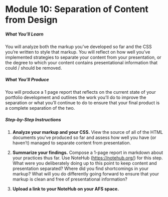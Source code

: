 

# Module 10: Separation of Content from Design


##### What You'll Learn

You will analyze both the markup you’ve developed so far and the CSS you’re written to style that markup. You will reflect on how well you’ve implemented strategies to separate your content from your presentation, or the degree to which your content contains presentational information that could / should be removed.

##### What You'll Produce
You will produce a 1 page report that reflects on the current state of your portfolio development and outlines the work you’ll do to improve the separation or what you’ll continue to do to ensure that your final product is a complete separation of the two.

##### Step-by-Step Instructions

1. **Analyze your markup and your CSS.** View the source of all of the HTML documents you’ve produced so far and assess how well you have (or haven’t) managed to separate content from presentation.

2. **Summarize your findings.** Compose a 1-page report in markdown about your practices thus far. Use NoteHub (https://notehub.org/) for this step. What were you deliberately doing up to this point to keep content and presentation separated? Where did you find shortcomings in your markup? What will you do differently going forward to ensure that your markup is clean and free of presentational information?

3. **Upload a link to your NoteHub on your AFS space.** 





